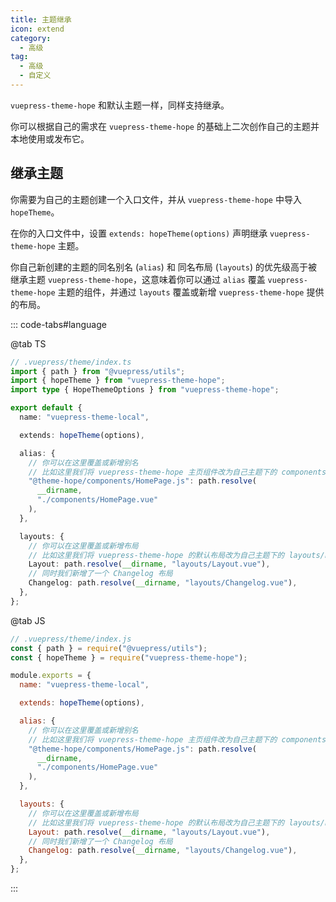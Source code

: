 ```yaml
---
title: 主题继承
icon: extend
category:
  - 高级
tag:
  - 高级
  - 自定义
---
```


`vuepress-theme-hope` 和默认主题一样，同样支持继承。

你可以根据自己的需求在 `vuepress-theme-hope` 的基础上二次创作自己的主题并本地使用或发布它。

<!-- more -->

## 继承主题

你需要为自己的主题创建一个入口文件，并从 `vuepress-theme-hope` 中导入 `hopeTheme`。

在你的入口文件中，设置 `extends: hopeTheme(options)` 声明继承 `vuepress-theme-hope` 主题。

你自己新创建的主题的同名别名 (`alias`) 和 同名布局 (`layouts`) 的优先级高于被继承主题 `vuepress-theme-hope`，这意味着你可以通过 `alias` 覆盖 `vuepress-theme-hope` 主题的组件，并通过 `layouts` 覆盖或新增 `vuepress-theme-hope` 提供的布局。

::: code-tabs#language

@tab TS

```ts
// .vuepress/theme/index.ts
import { path } from "@vuepress/utils";
import { hopeTheme } from "vuepress-theme-hope";
import type { HopeThemeOptions } from "vuepress-theme-hope";

export default {
  name: "vuepress-theme-local",

  extends: hopeTheme(options),

  alias: {
    // 你可以在这里覆盖或新增别名
    // 比如这里我们将 vuepress-theme-hope 主页组件改为自己主题下的 components/HomePage.vue
    "@theme-hope/components/HomePage.js": path.resolve(
      __dirname,
      "./components/HomePage.vue"
    ),
  },

  layouts: {
    // 你可以在这里覆盖或新增布局
    // 比如这里我们将 vuepress-theme-hope 的默认布局改为自己主题下的 layouts/Layout.vue
    Layout: path.resolve(__dirname, "layouts/Layout.vue"),
    // 同时我们新增了一个 Changelog 布局
    Changelog: path.resolve(__dirname, "layouts/Changelog.vue"),
  },
};
```

@tab JS

```js
// .vuepress/theme/index.js
const { path } = require("@vuepress/utils");
const { hopeTheme } = require("vuepress-theme-hope");

module.exports = {
  name: "vuepress-theme-local",

  extends: hopeTheme(options),

  alias: {
    // 你可以在这里覆盖或新增别名
    // 比如这里我们将 vuepress-theme-hope 主页组件改为自己主题下的 components/HomePage.vue
    "@theme-hope/components/HomePage.js": path.resolve(
      __dirname,
      "./components/HomePage.vue"
    ),
  },

  layouts: {
    // 你可以在这里覆盖或新增布局
    // 比如这里我们将 vuepress-theme-hope 的默认布局改为自己主题下的 layouts/Layout.vue
    Layout: path.resolve(__dirname, "layouts/Layout.vue"),
    // 同时我们新增了一个 Changelog 布局
    Changelog: path.resolve(__dirname, "layouts/Changelog.vue"),
  },
};
```

:::
